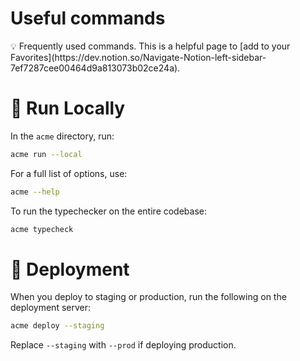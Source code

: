# Useful commands

<aside>
💡 Frequently used commands. This is a helpful page to [add to your Favorites](https://dev.notion.so/Navigate-Notion-left-sidebar-7ef7287cee00464d9a813073b02ce24a).

</aside>

# 🚚 Run Locally

In the `acme` directory, run:

```bash
acme run --local

```

For a full list of options, use:

```bash
acme --help

```

To run the typechecker on the entire codebase:

```bash
acme typecheck

```

# 🚢 Deployment

When you deploy to staging or production, run the following on the deployment server:

```bash
acme deploy --staging

```

Replace `--staging` with `--prod` if deploying production.